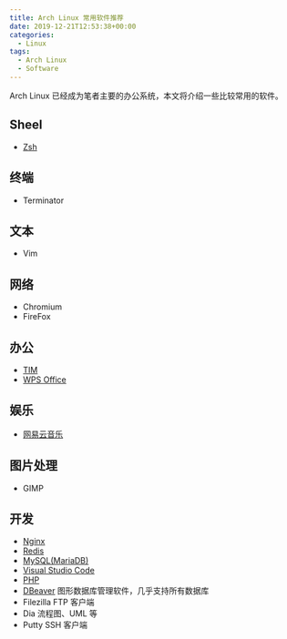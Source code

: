 ```yaml
---
title: Arch Linux 常用软件推荐
date: 2019-12-21T12:53:38+00:00
categories:
  - Linux
tags:
  - Arch Linux
  - Software
---
```


Arch Linux 已经成为笔者主要的办公系统，本文将介绍一些比较常用的软件。

<!--more-->

## Sheel

  * [Zsh][1]

## 终端

  * Terminator

## 文本

  * Vim

## 网络

  * Chromium
  * FireFox

## 办公

  * [TIM][2]
  * [WPS Office][3]

## 娱乐

  * [网易云音乐][4]

## 图片处理

  * GIMP

## 开发

  * [Nginx][5]
  * [Redis][6]
  * [MySQL(MariaDB)][7]
  * [Visual Studio Code][8]
  * [PHP][9]
  * [DBeaver][10] 图形数据库管理软件，几乎支持所有数据库
  * Filezilla FTP 客户端
  * Dia 流程图、UML 等
  * Putty SSH 客户端

 [1]: /posts/zsh
 [2]: /posts/archlinux/tim
 [3]: https://aur.archlinux.org/packages/wps-office/
 [4]: https://aur.archlinux.org/packages/netease-cloud-music/
 [5]: https://wiki.archlinux.org/index.php/Nginx
 [6]: https://wiki.archlinux.org/index.php/Redis
 [7]: https://wiki.archlinux.org/index.php/MySQL
 [8]: https://wiki.archlinux.org/index.php/Visual_Studio_Code
 [9]: /posts/archlinux/php
 [10]: https://wiki.archlinux.org/index.php/Dbeaver
